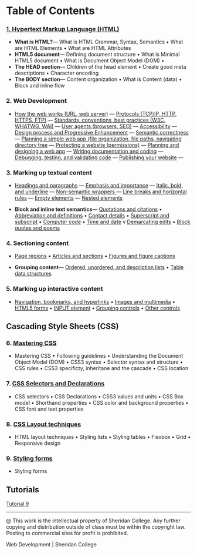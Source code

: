 # Table of Contents

### [1. Hypertext Markup Language (HTML) ](pages/ch_1_000_html.html)

* **What is HTML?**&mdash;  What is HTML Grammar, Syntax, Semantics  &bull; What are HTML Elements  &bull; What are HTML Attributes
* **HTML5 document**&mdash;  Defining document structure  &bull;  What is Minimal HTML5 document  &bull;   What is Document Object Model (DOM)  &bull;
* **The HEAD section**&mdash;  Children of the head element  &bull; Create good meta descriptions &bull; Character encoding
* **The BODY section**&mdash;  Content organization &bull; What is Content (data) &bull; Block and inline flow


### 2. Web Development 

* [How the web works (URL, web server)](pages/ch_2_1_1.html) &mdash; 
[Protocols (TCP/IP, HTTP, HTTPS, FTP)](pages/ch_2_1_2.html) &mdash; 
[Standards, conventions, best practices (W3C, WHATWG, WAI)](pages/ch_2_2_1.html) &mdash; 
[User agents (browsers, SEO)](pages/ch_2_2_2.html) &mdash; 
[Accessibility](pages/ch_2_2_3.html) &mdash; 
[Design process and Progressive Enhancement](pages/ch_2_2_4.html) &mdash; 
[Semantic correctness](pages/ch_2_2_5.html) &mdash; 
[Planning a simple web app (file organization, file paths, navigating directory tree](pages/ch_2_3_1.html) &mdash; 
[Protecting a website (permissions)](pages/ch_2_3_2.html) &mdash; 
[Planning and designing a web app](pages/ch_2_4_1.html) &mdash; 
[Writing documentation and coding](pages/ch_2_4_2.html) &mdash; 
[Debugging, testing, and validating code](pages/ch_2_4_3.html) &mdash; 
[Publishing your website](pages/ch_2_5_1.html) &mdash; 



### 3. Marking up textual content
* [Headings and paragraphs](pages/ch_3_1_1.html) &mdash; 
[Emphasis and importance](pages/ch_3_1_2.html) &mdash; 
[Italic, bold, and underline](pages/ch_3_1_3.html) &mdash; 
[Non-semantic wrappers ](pages/ch_3_3_2.html) &mdash; 
[Line breaks and horizontal rules](pages/ch_3_3_3.html) &mdash; 
[Empty elements](pages/ch_3_3_4.html) &mdash; 
[Nested elements](pages/ch_3_3_5.html)

*  **Block and inline text semantics**&mdash;  [Quotations and citations](pages/ch_3_2_1.html)  &bull; 
[Abbreviation and definitions](pages/ch_3_2_2.html)  &bull; 
[Contact details](pages/ch_3_2_3.html)  &bull; 
[Superscript and subscript](pages/ch_3_2_4.html)  &bull; 
[Computer code](pages/ch_3_2_5.html)  &bull; 
[Time and date](pages/ch_3_2_6.html) v
[Demarcating edits](pages/ch_3_2_7.html)  &bull; 
[Block quotes and poems](pages/ch_3_3_1.html)

### 4. Sectioning content
* [Page regions](pages/ch_4_1_1.html)  &bull; [Articles and sections](pages/ch_4_1_2.html)  &bull;  [Figures and figure captions](pages/ch_4_1_3.html)

* **Grouping content**&mdash;  [Ordered, unordered, and description lists](pages/ch_4_2_1.html)  &bull;  [Table data structures](pages/ch_4_3_1.html)

### 5. Marking up interactive content
* [Navigation, bookmarks, and hyperlinks](pages/ch_5_1_1.html)  &bull;   [Images and multimedia](pages/ch_5_2_1.html)  &bull;  [HTML5 forms](pages/ch_5_3_1.html)
 &bull;  [INPUT element](pages/ch_5_3_2.html)  &bull;  [Grouping controls](pages/ch_5_3_3.html)  &bull;  [Other controls](pages/ch_5_3_4.html)



## Cascading Style Sheets (CSS)

### 6. [Mastering CSS](pages/ch_6_000_css.html)
* Mastering CSS
 &bull; Following guidelines
 &bull;  Understanding the Document Object Model (DOM)
 &bull;  CSS3 syntax
 &bull;  Selector syntax and structure
 &bull;  CSS rules
 &bull;  CSS3 specificty, inheritane and the cascade
 &bull;  CSS location

### 7. [CSS Selectors and Declarations](pages/ch_7_000_selectors.html)
* CSS selectors
 &bull; CSS Declarations
 &bull; CSS3 values and units
 &bull; CSS Box model
 &bull; Shorthand properties
 &bull; CSS color and background properties
 &bull; CSS font and text properties


### 8. [CSS Layout techniques](pages/ch_8_000_boxmodel.html)
* HTML layout techniques
 &bull;  Styling lists
 &bull;  Styling tables
 &bull; Flexbox
 &bull; Grid
 &bull; Responsive design

### 9. [Styling forms](pages/ch_9_000_forms.html)
* Styling forms


## Tutorials
[Tutorial 9](tutorials/tutorial.md)

---
@ This work is the intellectual property of Sheridan College. Any further copying and distribution outside of class must be within the copyright law. Posting to commercial sites for profit is prohibited.

Web Development | Sheridan College

